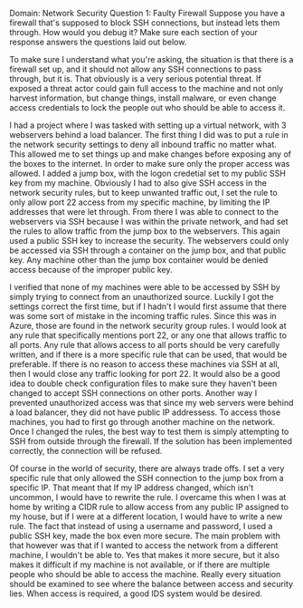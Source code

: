 Domain: Network Security
Question 1:  Faulty Firewall
Suppose you have a firewall that's supposed to block SSH connections, but instead lets them through. How would you debug it?
Make sure each section of your response answers the questions laid out below.


To make sure I understand what you're asking, the situation is that there is a firewall set up, and it should not allow any 
SSH connections to pass through, but it is. That obviously is a very serious potential threat. If exposed a threat actor 
could gain full access to the machine and not only harvest information, but change things, install malware, or even change
access credentials to lock the people out who should be able to access it. 

I had a project where I was tasked with setting up a virtual network, with 3 webservers behind a load balancer. The first 
thing I did was to put a rule in the network security settings to deny all inbound traffic no matter what. This allowed
me to set things up and make changes before exposing any of the boxes to the internet. In order to make sure only the 
proper access was allowed. I added a jump box, with the logon credetial set to my public SSH key from my machine. Obviously 
I had to also give SSH access in the network security rules, but to keep unwanted traffic out, I set the rule to only allow 
port 22 access from my specific machine, by limiting the IP addresses that were let through. From there I was able to connect
to the webservers via SSH because I was within the private network, and had set the rules to allow traffic from the jump box
to the webservers. This again used a public SSH key to increase the security. The webservers could only be accessed via SSH 
through a container on the jump box, and that public key. Any machine other than the jump box container would be denied
access because of the improper public key.

I verified that none of my machines were able to be accessed by SSH by simply trying to connect from an unauthorized source.
Luckily I got the settings correct the first time, but if I hadn't I would first assume that there was some sort of mistake
in the incoming traffic rules. Since this was in Azure, those are found in the network security group rules. I would look 
at any rule that specifically mentions port 22, or any one that allows traffic to all ports. Any rule that allows access to 
all ports should be very carefully written, and if there is a more specific rule that can be used, that would be 
preferable. If there is no reason to access these machines via SSH at all, then I would close any traffic looking for port 22.
It would also be a good idea to double check configuration files to make sure they haven't been changed to accept SSH 
connections on other ports. Another way I prevented unauthorized access was that since my web servers were behind a load balancer, 
they did not have public IP addressess. To access those machines, you had to first go through another machine on the network.
Once I changed the rules, the best way to test them is simply attempting to SSH from outside through the firewall. If the 
solution has been implemented correctly, the connection will be refused.

Of course in the world of security, there are always trade offs. I set a very specific rule that only allowed the SSH connection
to the jump box from a specific IP. That meant that If my IP address changed, which isn't uncommon, I would have to rewrite 
the rule. I overcame this when I was at home by writing a CIDR rule to allow access from any public IP assigned to my house, but 
if I were at a different location, I would have to write a new rule. 
The fact that instead of using a username and password, I used a public SSH key, made the box even more secure. The main problem 
with that however was that if I wanted to access the network from a different machine, I wouldn't be able to. Yes that makes it
more secure, but it also makes it difficult if my machine is not available, or if there are multiple people who should be able 
to access the machine. Really every situation should be examined to see where the balance between access and security lies. 
When access is required, a good IDS system would be desired. 
